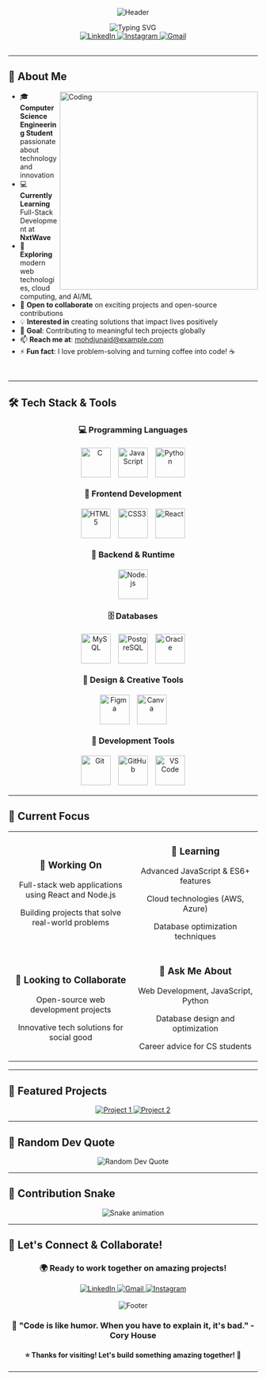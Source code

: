 <div align="center">

![Header](https://capsule-render.vercel.app/api?type=waving&color=0:83a4d4,100:b6fbff&height=200&section=header&text=MOHD%20JUNAID&fontSize=40&fontColor=fff&animation=fadeIn&fontAlignY=35&desc=Computer%20Science%20Student%20%7C%20Full-Stack%20Developer&descAlignY=55&descSize=18)

<img src="https://readme-typing-svg.herokuapp.com?font=Fira+Code&weight=600&size=28&pause=1000&color=2196F3&center=true&vCenter=true&width=600&lines=Hi+👋,+I'm+Mohd+Junaid;Computer+Science+Student;Full+Stack+Developer;Always+Learning+New+Things;Open+to+Collaboration!" alt="Typing SVG" />

<br/>

<!-- Social Media Badges -->
<a href="https://linkedin.com/in/mohd-junaid-5248a3314">
  <img src="https://img.shields.io/badge/-LinkedIn-0077B5?style=for-the-badge&logo=LinkedIn&logoColor=white&link=https://linkedin.com/in/mohd-junaid-5248a3314" alt="LinkedIn"/>
</a>
<a href="https://instagram.com/md__junaid_05">
  <img src="https://img.shields.io/badge/-Instagram-E4405F?style=for-the-badge&logo=Instagram&logoColor=white&link=https://instagram.com/md__junaid_05" alt="Instagram"/>
</a>
<a href="mailto:mohdjunaid@example.com">
  <img src="https://img.shields.io/badge/-Gmail-D14836?style=for-the-badge&logo=Gmail&logoColor=white&link=mailto:mohdjunaid@example.com" alt="Gmail"/>
</a>

<br/>
<br/>



</div>

---

## 🚀 About Me

<img align="right" alt="Coding" width="400" src="https://media2.giphy.com/media/qgQUggAC3Pfv687qPC/giphy.gif">

- 🎓 **Computer Science Engineering Student** passionate about technology and innovation
- 💻 **Currently Learning** Full-Stack Development at **NxtWave**
- 🌱 **Exploring** modern web technologies, cloud computing, and AI/ML
- 👥 **Open to collaborate** on exciting projects and open-source contributions
- 💡 **Interested in** creating solutions that impact lives positively
- 🎯 **Goal**: Contributing to meaningful tech projects globally
- 📫 **Reach me at**: mohdjunaid@example.com
- ⚡ **Fun fact**: I love problem-solving and turning coffee into code! ☕

<br/>

---

## 🛠️ Tech Stack & Tools

<div align="center">

### 💻 Programming Languages
<div style="display: flex; justify-content: center; gap: 15px; flex-wrap: wrap; margin: 20px 0;">

<img src="https://skillicons.dev/icons?i=c" alt="C" width="60" height="60"/>
<img src="https://skillicons.dev/icons?i=javascript" alt="JavaScript" width="60" height="60"/>
<img src="https://skillicons.dev/icons?i=python" alt="Python" width="60" height="60"/>

</div>

### 🎨 Frontend Development
<div style="display: flex; justify-content: center; gap: 15px; flex-wrap: wrap; margin: 20px 0;">

<img src="https://skillicons.dev/icons?i=html" alt="HTML5" width="60" height="60"/>
<img src="https://skillicons.dev/icons?i=css" alt="CSS3" width="60" height="60"/>
<img src="https://skillicons.dev/icons?i=react" alt="React" width="60" height="60"/>

</div>

### 🚀 Backend & Runtime
<div style="display: flex; justify-content: center; gap: 15px; flex-wrap: wrap; margin: 20px 0;">

<img src="https://skillicons.dev/icons?i=nodejs" alt="Node.js" width="60" height="60"/>

</div>

### 🗄️ Databases
<div style="display: flex; justify-content: center; gap: 15px; flex-wrap: wrap; margin: 20px 0;">

<img src="https://skillicons.dev/icons?i=mysql" alt="MySQL" width="60" height="60"/>
<img src="https://skillicons.dev/icons?i=postgresql" alt="PostgreSQL" width="60" height="60"/>
<img src="https://skillicons.dev/icons?i=oracle" alt="Oracle" width="60" height="60"/>

</div>

### 🎯 Design & Creative Tools
<div style="display: flex; justify-content: center; gap: 15px; flex-wrap: wrap; margin: 20px 0;">

<img src="https://skillicons.dev/icons?i=figma" alt="Figma" width="60" height="60"/>
<a href="https://www.canva.com/" target="_blank" rel="noreferrer">
  <img src="https://imgs.search.brave.com/7cVOFDBkBYBy6vzfQl9pYittIldCaM3BYvXZWTTwF5o/rs:fit:32:32:1:0/g:ce/aHR0cDovL2Zhdmlj/b25zLnNlYXJjaC5i/cmF2ZS5jb20vaWNv/bnMvZjg4ZDcxYmQ2/ZjkzMGEyNjUyNGJh/MjY0YjI4YmJmMWQz/YTcwNWIwOTFjNzUx/YmNlMWNmNmFkYTJl/NDA3YTdmMy93d3cu/Y2FudmEuY29tLw" alt="Canva" width="60" height="60"/>
</a>

</div>

### 🔧 Development Tools
<div style="display: flex; justify-content: center; gap: 15px; flex-wrap: wrap; margin: 20px 0;">

<img src="https://skillicons.dev/icons?i=git" alt="Git" width="60" height="60"/>
<img src="https://skillicons.dev/icons?i=github" alt="GitHub" width="60" height="60"/>
<img src="https://skillicons.dev/icons?i=vscode" alt="VS Code" width="60" height="60"/>

</div>

</div>

---

## 🎯 Current Focus

<div align="center">

<table>
  <tr>
    <td align="center" width="50%">
      <h3>🔭 Working On</h3>
      <p>Full-stack web applications using React and Node.js</p>
      <p>Building projects that solve real-world problems</p>
    </td>
    <td align="center" width="50%">
      <h3>🌱 Learning</h3>
      <p>Advanced JavaScript & ES6+ features</p>
      <p>Cloud technologies (AWS, Azure)</p>
      <p>Database optimization techniques</p>
    </td>
  </tr>
  <tr>
    <td align="center" width="50%">
      <h3>👯 Looking to Collaborate</h3>
      <p>Open-source web development projects</p>
      <p>Innovative tech solutions for social good</p>
    </td>
    <td align="center" width="50%">
      <h3>💬 Ask Me About</h3>
      <p>Web Development, JavaScript, Python</p>
      <p>Database design and optimization</p>
      <p>Career advice for CS students</p>
    </td>
  </tr>
</table>

</div>

---

## 🌟 Featured Projects

<div align="center">

<!-- Project Cards will be automatically populated -->
<a href="https://github.com/YourUsername/project1">
  <img src="https://github-readme-stats.vercel.app/api/pin/?username=YourUsername&repo=project1&theme=tokyonight&hide_border=true&bg_color=0d1117&title_color=58a6ff&icon_color=1f6feb&text_color=c9d1d9" alt="Project 1"/>
</a>
<a href="https://github.com/YourUsername/project2">
  <img src="https://github-readme-stats.vercel.app/api/pin/?username=YourUsername&repo=project2&theme=tokyonight&hide_border=true&bg_color=0d1117&title_color=58a6ff&icon_color=1f6feb&text_color=c9d1d9" alt="Project 2"/>
</a>

</div>

---

## 💭 Random Dev Quote

<div align="center">

<img src="https://quotes-github-readme.vercel.app/api?type=horizontal&theme=tokyonight&animation=grow_out_in&quoteCategory=programming" alt="Random Dev Quote"/>

</div>

---

## 🐍 Contribution Snake

<div align="center">
  <img src="https://profile-readme-generator.com/assets/snake.svg" alt="Snake animation" />
</div>


---

## 🤝 Let's Connect & Collaborate!

<div align="center">

<h3>🌍 Ready to work together on amazing projects!</h3>

<a href="https://linkedin.com/in/mohd-junaid-5248a3314">
  <img src="https://img.shields.io/badge/-Let's_Connect_on_LinkedIn-0077B5?style=for-the-badge&logo=LinkedIn&logoColor=white" alt="LinkedIn"/>
</a>
<a href="mailto:mohdjunaid@example.com">
  <img src="https://img.shields.io/badge/-Send_me_an_Email-D14836?style=for-the-badge&logo=Gmail&logoColor=white" alt="Gmail"/>
</a>
<a href="https://instagram.com/md__junaid_05">
  <img src="https://img.shields.io/badge/-Follow_on_Instagram-E4405F?style=for-the-badge&logo=Instagram&logoColor=white" alt="Instagram"/>
</a>

<br/>
<br/>

<img src="https://capsule-render.vercel.app/api?type=waving&color=0:83a4d4,100:b6fbff&height=100&section=footer" alt="Footer"/>

<h3>💫 "Code is like humor. When you have to explain it, it's bad." - Cory House</h3>

<h4>⭐ Thanks for visiting! Let's build something amazing together! 🚀</h4>

</div>

---


